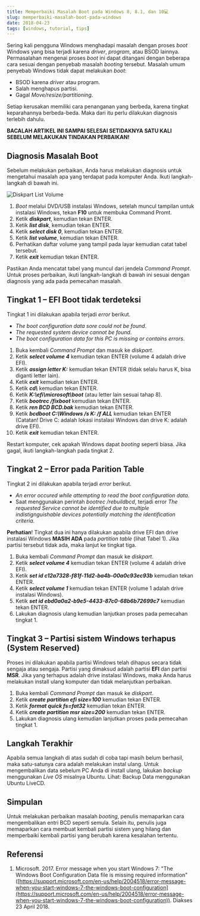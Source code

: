 ```yaml
---
title: Memperbaiki Masalah Boot pada Windows 8, 8.1, dan 10💻
slug: memperbaiki-masalah-boot-pada-windows
date: 2018-04-23
tags: [windows, tutorial, tips]
---
```


Sering kali pengguna Windows menghadapi masalah dengan proses _boot_ Windows yang bisa terjadi karena _driver_, _program_, atau BSOD lainnya. Permasalahan mengenai proses _boot_ ini dapat ditangani dengan beberapa cara sesuai dengan penyebab masalah _booting_ tersebut. Masalah umum penyebab Windows tidak dapat melakukan _boot_:

- BSOD karena _driver_ atau program.
- Salah menghapus partisi.
- Gagal _Move/resize/partitioning_.

Setiap kerusakan memiliki cara penanganan yang berbeda, karena tingkat keparahannya berbeda-beda. Maka dari itu perlu dilakukan diagnosis terlebih dahulu.

**BACALAH ARTIKEL INI SAMPAI SELESAI SETIDAKNYA SATU KALI SEBELUM MELAKUKAN TINDAKAN PERBAIKAN!**

## Diagnosis Masalah Boot

Sebelum melakukan perbaikan, Anda harus melakukan diagnosis untuk mengetahui masalah apa yang terdapat pada komputer Anda. Ikuti langkah-langkah di bawah ini.

![Diskpart List Volume](/posts/2018/2/diskpart-list-volume.jpg)

1. _Boot_ melalui DVD/USB instalasi Windows, setelah muncul tampilan untuk instalasi Windows, tekan **F10** untuk membuka Command Promt.
2. Ketik _**diskpart**_, kemudian tekan ENTER.
3. Ketik **_list disk_**, kemudian tekan ENTER.
4. Ketik _**select disk 0**_, kemudian tekan ENTER.
5. Ketik _**list volume**_, kemudian tekan ENTER.
6. Perhatikan daftar volume yang tampil pada layar kemudian catat tabel tersebut.
7. Ketik _**exit**_ kemudian tekan ENTER.

Pastikan Anda mencatat tabel yang muncul dari jendela _Command Prompt_. Untuk proses perbaikan, ikuti langkah-langkah di bawah ini sesuai dengan diagnosis yang ada pada pemecahan masalah.

## Tingkat 1 – EFI Boot tidak terdeteksi

Tingkat 1 ini dilakukan apabila terjadi _error_ berikut.

- _The boot configuration data sore could not be found_.
- _The requested system device cannot be found_.
- _The boot configuration data for this PC is missing or contains errors_.

1. Buka kembali _Command Prompt_ dan masuk ke _diskpart_.
2. Ketik _**select volume 4**_ kemudian tekan ENTER (volume 4 adalah drive EFI).
3. Ketik _**assign letter K:**_ kemudian tekan ENTER (tidak selalu harus K, bisa diganti letter lain).
4. Ketik _**exit**_ kemudian tekan ENTER.
5. Ketik _**cd\\**_ kemudian tekan ENTER.
6. Ketik _**K:\\efi\\microsoft\\boot**_ (atau letter lain sesuai tahap 8).
7. Ketik _**bootrec /fixboot**_ kemudian tekan ENTER.
8. Ketik _**ren BCD BCD.bak**_ kemudian tekan ENTER.
9. Ketik _**bcdboot C:\\Windows /s K: /f ALL**_ kemudian tekan ENTER (Catatan! Drive C: adalah lokasi instalasi Windows dan drive K: adalah drive EFI).
10. Ketik _**exit**_ kemudian tekan ENTER.

Restart komputer, cek apakah Windows dapat _booting_ seperti biasa. Jika gagal, ikuti langkah-langkah pada tingkat 2.

## Tingkat 2 – Error pada Parition Table

Tingkat 2 ini dilakukan apabila terjadi _error_ berikut.

- _An error occured while attempting to read the boot configuration data_.
- Saat menggunakan perintah _bootrec /rebuildbcd_, terjadi error _The requested Service cannot be identified due to multiple indistignguishable devices potentially matching the identification criteria_.

**Perhatian**! Tingkat dua ini hanya dilakukan apabila drive EFI dan drive instalasi Windows **MASIH ADA** pada _partition table_ (lihat Tabel 1). Jika partisi tersebut tidak ada, maka lanjut ke tingkat tiga.

1. Buka kembali _Command Prompt_ dan masuk ke _diskpart_.
2. Ketik _**select volume 4**_ kemudian tekan ENTER (volume 4 adalah drive EFI).
3. Ketik _**set id c12a7328-f81f-11d2-ba4b-00a0c93ec93b**_ kemudian tekan ENTER.
4. Ketik _**select volume 1**_ kemudian tekan ENTER (volume 1 adalah drive instalasi Windows).
5. Ketik _**set id ebd0a0a2-b9e5-4433-87c0-68b6b72699c7**_ kemudian tekan ENTER.
6. Lakukan diagnosis ulang kemudian lanjutkan proses pada pemecahan tingkat 1.

## Tingkat 3 – Partisi sistem Windows terhapus (System Reserved)

Proses ini dilakukan apabila partisi Windows telah dihapus secara tidak sengaja atau sengaja. Partisi yang dimaksud adalah partisi **EFI** dan partisi **MSR**. Jika yang terhapus adalah drive instalasi Windows, maka Anda harus melakukan install ulang komputer dan tidak melanjutkan perbaikan.

1. Buka kembali _Command Prompt_ dan masuk ke _diskpart_.
2. Ketik _**create partition efi size=100**_ kemudian tekan ENTER.
3. Ketik _**format quick fs=fat32**_ kemudian tekan ENTER.
4. Ketik _**create partition msr size=200**_ kemudian tekan ENTER.
5. Lakukan diagnosis ulang kemudian lanjutkan proses pada pemecahan tingkat 1.

## Langkah Terakhir

Apabila semua langkah di atas sudah di coba tapi masih belum berhasil, maka satu-satunya cara adalah melakukan instal ulang. Untuk mengembalikan data sebelum PC Anda di install ulang, lakukan _backup_ menggunakan _Live OS_ misalnya Ubuntu. Lihat: Backup Data menggunakan Ubuntu LiveCD.

## Simpulan

Untuk melakukan perbaikan masalah _booting_, penulis memaparkan cara mengembalikan entri BCD seperti semula. Selain itu, penulis juga memaparkan cara membuat kembali partisi sistem yang hilang dan memperbaiki kembali partisi yang berubah karena kesalahan tertentu.

## Referensi

1. Microsoft. 2017. Error message when you start Windows 7: "The Windows Boot Configuration Data file is missing required information" ([https://support.microsoft.com/en-us/help/2004518/error-message-when-you-start-windows-7-the-windows-boot-configuration](https://support.microsoft.com/en-us/help/2004518/error-message-when-you-start-windows-7-the-windows-boot-configuration)). Diakses 23 April 2018.
